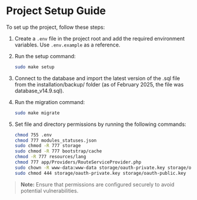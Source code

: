 # Project Setup Guide

To set up the project, follow these steps:

1. Create a `.env` file in the project root and add the required environment variables. Use `.env.example` as a reference.

2. Run the setup command:
   ```bash
   sudo make setup
   ```
3. Connect to the database and import the latest version of the .sql file from the installation/backup/ folder (as of February 2025, the file was database_v14.9.sql).

4. Run the migration command:
   ```bash
   sudo make migrate
   ```

5. Set file and directory permissions by running the following commands:
   ```bash
   chmod 755 .env
   chmod 777 modules_statuses.json
   sudo chmod -R 777 storage
   sudo chmod -R 777 bootstrap/cache
   chmod -R 777 resources/lang
   chmod 777 app/Providers/RouteServiceProvider.php
   sudo chown -R www-data:www-data storage/oauth-private.key storage/oauth-public.key
   sudo chmod 444 storage/oauth-private.key storage/oauth-public.key
   ```

> **Note:** Ensure that permissions are configured securely to avoid potential vulnerabilities.


